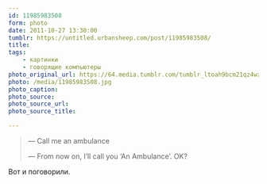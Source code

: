 ```yaml
---
id: 11985983508
form: photo
date: 2011-10-27 13:30:00
tumblr: https://untitled.urbansheep.com/post/11985983508/
title:
tags:
    - картинки
    - говорящие компьютеры
photo_original_url: https://64.media.tumblr.com/tumblr_ltoah9bcm21qz4wzio1_r1_500.jpg
photo: /media/11985983508.jpg
photo_caption: 
photo_source:
photo_source_url:
photo_source_title:

---
```


<p><blockquote>
<p>—&nbsp;Call me an ambulance</p>
<p>—&nbsp;From now on, I’ll call you ‘An Ambulance’. OK?</p>
</blockquote>

<p>Вот и поговорили.</p></p>
